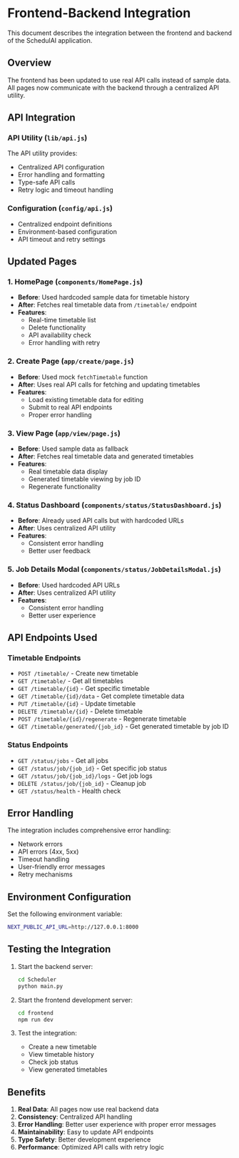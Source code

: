 # Frontend-Backend Integration

This document describes the integration between the frontend and backend of the SchedulAI application.

## Overview

The frontend has been updated to use real API calls instead of sample data. All pages now communicate with the backend through a centralized API utility.

## API Integration

### API Utility (`lib/api.js`)

The API utility provides:
- Centralized API configuration
- Error handling and formatting
- Type-safe API calls
- Retry logic and timeout handling

### Configuration (`config/api.js`)

- Centralized endpoint definitions
- Environment-based configuration
- API timeout and retry settings

## Updated Pages

### 1. HomePage (`components/HomePage.js`)
- **Before**: Used hardcoded sample data for timetable history
- **After**: Fetches real timetable data from `/timetable/` endpoint
- **Features**:
  - Real-time timetable list
  - Delete functionality
  - API availability check
  - Error handling with retry

### 2. Create Page (`app/create/page.js`)
- **Before**: Used mock `fetchTimetable` function
- **After**: Uses real API calls for fetching and updating timetables
- **Features**:
  - Load existing timetable data for editing
  - Submit to real API endpoints
  - Proper error handling

### 3. View Page (`app/view/page.js`)
- **Before**: Used sample data as fallback
- **After**: Fetches real timetable data and generated timetables
- **Features**:
  - Real timetable data display
  - Generated timetable viewing by job ID
  - Regenerate functionality

### 4. Status Dashboard (`components/status/StatusDashboard.js`)
- **Before**: Already used API calls but with hardcoded URLs
- **After**: Uses centralized API utility
- **Features**:
  - Consistent error handling
  - Better user feedback

### 5. Job Details Modal (`components/status/JobDetailsModal.js`)
- **Before**: Used hardcoded API URLs
- **After**: Uses centralized API utility
- **Features**:
  - Consistent error handling
  - Better user experience

## API Endpoints Used

### Timetable Endpoints
- `POST /timetable/` - Create new timetable
- `GET /timetable/` - Get all timetables
- `GET /timetable/{id}` - Get specific timetable
- `GET /timetable/{id}/data` - Get complete timetable data
- `PUT /timetable/{id}` - Update timetable
- `DELETE /timetable/{id}` - Delete timetable
- `POST /timetable/{id}/regenerate` - Regenerate timetable
- `GET /timetable/generated/{job_id}` - Get generated timetable by job ID

### Status Endpoints
- `GET /status/jobs` - Get all jobs
- `GET /status/job/{job_id}` - Get specific job status
- `GET /status/job/{job_id}/logs` - Get job logs
- `DELETE /status/job/{job_id}` - Cleanup job
- `GET /status/health` - Health check

## Error Handling

The integration includes comprehensive error handling:
- Network errors
- API errors (4xx, 5xx)
- Timeout handling
- User-friendly error messages
- Retry mechanisms

## Environment Configuration

Set the following environment variable:
```bash
NEXT_PUBLIC_API_URL=http://127.0.0.1:8000
```

## Testing the Integration

1. Start the backend server:
   ```bash
   cd Scheduler
   python main.py
   ```

2. Start the frontend development server:
   ```bash
   cd frontend
   npm run dev
   ```

3. Test the integration:
   - Create a new timetable
   - View timetable history
   - Check job status
   - View generated timetables

## Benefits

1. **Real Data**: All pages now use real backend data
2. **Consistency**: Centralized API handling
3. **Error Handling**: Better user experience with proper error messages
4. **Maintainability**: Easy to update API endpoints
5. **Type Safety**: Better development experience
6. **Performance**: Optimized API calls with retry logic
